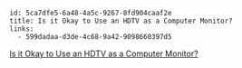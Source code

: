 
```
id: 5ca7dfe5-6a48-4a5c-9267-8fd904caaf2e
title: Is it Okay to Use an HDTV as a Computer Monitor?
links:
  - 599dadaa-d3de-4c68-9a42-9098660397d5
```

[Is it Okay to Use an HDTV as a Computer Monitor?](https://lifehacker.com/is-it-okay-to-use-an-hdtv-as-a-computer-monitor-5884040)


